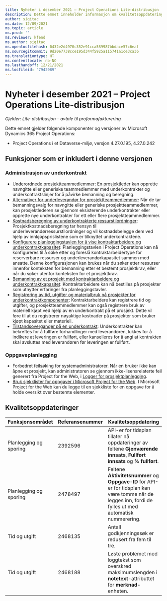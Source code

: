 ```yaml
---
title: Nyheter i desember 2021 – Project Operations Lite-distribusjon
description: Dette emnet inneholder informasjon om kvalitetsoppdateringene som er tilgjengelige i utgivelsen av Project Operations Lite-distribusjon fra desember 2021.
author: sigitac
ms.date: 12/09/2021
ms.topic: article
ms.prod: ''
ms.reviewer: kfend
ms.author: sigitac
ms.openlocfilehash: 0432e2d4970c352e91cca589987bbdace57c6eaf
ms.sourcegitcommit: 9d20e7738cce195d344f5925a115741a1ce3ca36
ms.translationtype: HT
ms.contentlocale: nb-NO
ms.lasthandoff: 12/21/2021
ms.locfileid: "7942989"
---
```

# <a name="whats-new-december-2021---project-operations-lite-deployment"></a>Nyheter i desember 2021 – Project Operations Lite-distribusjon

_Gjelder: Lite-distribusjon – avtale til proformafakturering_

Dette emnet gjelder følgende komponenter og versjoner av Microsoft Dynamics 365 Project Operations:

- Project Operations i et Dataverse-miljø, versjon 4.27.0.195, 4.27.0.242


## <a name="features-included-in-this-release"></a>Funksjoner som er inkludert i denne versjonen

### <a name="subcontract-management"></a>Administrasjon av underkontrakt 

- [Underordnede prosjektteammedlemmer](../subcontracting/subcontracting-project-team-members.md): En prosjektleder kan opprette navngitte eller generiske teammedlemmer med underkontrakter og underkontraktslinjer for å påvirke bemanning og beregning.
- [Alternativer for underleverandør for prosjektteammedlemmer](../subcontracting/subcon-options.md): Når de tar bemanningsvalg for navngitte eller generiske prosjektteammedlemmer, kan prosjektlederen se gjennom eksisterende underkontrakter eller opprette nye underkontrakter for ett eller flere prosjektteammedlemmer. 
- [Kostnadsberegning av underkontrakterte ressurstilordninger](../subcontracting/costing-subcon-ra.md): Prosjektkostnadsberegning tar hensyn til underleverandørressurstilordninger og vil kostnadsbelegge dem ved hjelp av innkjøpsprislistene som er tilknyttet underkontraktene. 
- [Konfigurere planleggingstavlen for å vise kontraktarbeidere og underkontraktkapasitet](../subcontracting/configure-sb-subcon.md): Planleggingstavlen i Project Operations kan nå konfigureres til å søke etter og foreslå kontraktarbeidertype for reserverbare ressurser og underleverandørkapasitet sammen med ansatte. Denne konfigurasjonen kan brukes når du søker etter ressurser innenfor konteksten for bemanning etter et bestemt prosjektkrav, eller når du søker utenfor konteksten for et prosjektkrav.
- [Bemanning av et prosjekt med kontraktarbeidere og underkontraktkapasitet](../subcontracting/staffing-cw.md): Kontraktarbeidere kan nå bestilles på prosjekter som utnytter erfaringer fra planleggingstavler.
- [Registrering av tid, utgifter og materialbruk på prosjekter for underkontraktkomponenter](../subcontracting/recording-subcon-actuals.md): Kontraktarbeidere kan registrere tid og utgifter, og prosjektteammedlemmer kan også registrere bruk av materiell kjøpt ved hjelp av en underkontrakt på et prosjekt. Dette vil føre til at du registrerer nøyaktige kostnader på prosjekter som bruker kjøpt kapasitet eller materiell.
- [Tilstandsoverganger på en underkontrakt](../subcontracting/subcon-states.md): Underkontrakter kan bekreftes for å fullføre forhandlinger med leverandøren, lukkes for å indikere at leveringen er fullført, eller kanselleres for å angi at kontrakten skal avsluttes med leverandøren før leveringen er fullført.

### <a name="task-planning"></a>Oppgaveplanlegging
- Forbedret feilsøking for systemadministratorer. Når en bruker ikke kan åpne et prosjekt, kan administratoren se gjennom ikke-lisensrelaterte feil generert fra Project for the Web, i [Logger for prosjektplanlegging](../../project-management/schedule-api-logs.md).
- [Bruk sjekklister for oppgaver i Microsoft Project for the Web](https://support.microsoft.com/en-us/office/use-task-checklists-in-microsoft-project-for-the-web-c69bcf73-5c75-4ad3-9893-6d6f92360e9c). I Microsoft Project for the Web kan du legge til en sjekkliste for en oppgave for å holde oversikt over bestemte elementer.

## <a name="quality-updates"></a>Kvalitetsoppdateringer

| **Funksjonsområdet** | **Referansenummer** | **Kvalitetsoppdatering** |
| --- | --- | --- |
| Planlegging og sporing | 2392596 | API-er for tidsplan tillater nå oppdateringer av feltene **Gjenværende innsats**, **Fullført innsats** og **% fullført**. |
| Planlegging og sporing | 2478497 | Feltene **Aktivitetsnummer** og **Oppgave-ID** for API-er for tidsplan kan være tomme når de legges inn, fordi de fylles ut med automatisk nummerering.|
| Tid og utgift | 2468135 | Antall godkjenningssøk er redusert fra fem til tre. |
| Tid og utgift | 2468188 | Løste problemet med loggtekst som overskred maksimumslengden i **notetext**-attributtet for **merknad**-enheten. |
